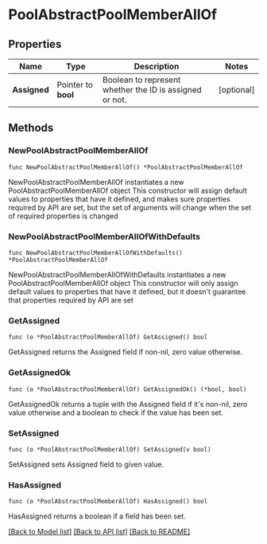 # PoolAbstractPoolMemberAllOf

## Properties

Name | Type | Description | Notes
------------ | ------------- | ------------- | -------------
**Assigned** | Pointer to **bool** | Boolean to represent whether the ID is assigned or not. | [optional] 

## Methods

### NewPoolAbstractPoolMemberAllOf

`func NewPoolAbstractPoolMemberAllOf() *PoolAbstractPoolMemberAllOf`

NewPoolAbstractPoolMemberAllOf instantiates a new PoolAbstractPoolMemberAllOf object
This constructor will assign default values to properties that have it defined,
and makes sure properties required by API are set, but the set of arguments
will change when the set of required properties is changed

### NewPoolAbstractPoolMemberAllOfWithDefaults

`func NewPoolAbstractPoolMemberAllOfWithDefaults() *PoolAbstractPoolMemberAllOf`

NewPoolAbstractPoolMemberAllOfWithDefaults instantiates a new PoolAbstractPoolMemberAllOf object
This constructor will only assign default values to properties that have it defined,
but it doesn't guarantee that properties required by API are set

### GetAssigned

`func (o *PoolAbstractPoolMemberAllOf) GetAssigned() bool`

GetAssigned returns the Assigned field if non-nil, zero value otherwise.

### GetAssignedOk

`func (o *PoolAbstractPoolMemberAllOf) GetAssignedOk() (*bool, bool)`

GetAssignedOk returns a tuple with the Assigned field if it's non-nil, zero value otherwise
and a boolean to check if the value has been set.

### SetAssigned

`func (o *PoolAbstractPoolMemberAllOf) SetAssigned(v bool)`

SetAssigned sets Assigned field to given value.

### HasAssigned

`func (o *PoolAbstractPoolMemberAllOf) HasAssigned() bool`

HasAssigned returns a boolean if a field has been set.


[[Back to Model list]](../README.md#documentation-for-models) [[Back to API list]](../README.md#documentation-for-api-endpoints) [[Back to README]](../README.md)


